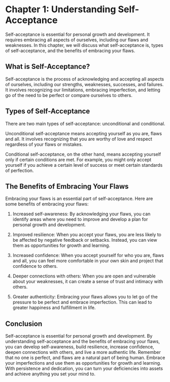 Chapter 1: Understanding Self-Acceptance
========================================

Self-acceptance is essential for personal growth and development. It requires embracing all aspects of ourselves, including our flaws and weaknesses. In this chapter, we will discuss what self-acceptance is, types of self-acceptance, and the benefits of embracing your flaws.

What is Self-Acceptance?
------------------------

Self-acceptance is the process of acknowledging and accepting all aspects of ourselves, including our strengths, weaknesses, successes, and failures. It involves recognizing our limitations, embracing imperfection, and letting go of the need to be perfect or compare ourselves to others.

Types of Self-Acceptance
------------------------

There are two main types of self-acceptance: unconditional and conditional.

Unconditional self-acceptance means accepting yourself as you are, flaws and all. It involves recognizing that you are worthy of love and respect regardless of your flaws or mistakes.

Conditional self-acceptance, on the other hand, means accepting yourself only if certain conditions are met. For example, you might only accept yourself if you achieve a certain level of success or meet certain standards of perfection.

The Benefits of Embracing Your Flaws
------------------------------------

Embracing your flaws is an essential part of self-acceptance. Here are some benefits of embracing your flaws:

1. Increased self-awareness: By acknowledging your flaws, you can identify areas where you need to improve and develop a plan for personal growth and development.

2. Improved resilience: When you accept your flaws, you are less likely to be affected by negative feedback or setbacks. Instead, you can view them as opportunities for growth and learning.

3. Increased confidence: When you accept yourself for who you are, flaws and all, you can feel more comfortable in your own skin and project that confidence to others.

4. Deeper connections with others: When you are open and vulnerable about your weaknesses, it can create a sense of trust and intimacy with others.

5. Greater authenticity: Embracing your flaws allows you to let go of the pressure to be perfect and embrace imperfection. This can lead to greater happiness and fulfillment in life.

Conclusion
----------

Self-acceptance is essential for personal growth and development. By understanding self-acceptance and the benefits of embracing your flaws, you can develop self-awareness, build resilience, increase confidence, deepen connections with others, and live a more authentic life. Remember that no one is perfect, and flaws are a natural part of being human. Embrace your imperfections and use them as opportunities for growth and learning. With persistence and dedication, you can turn your deficiencies into assets and achieve anything you set your mind to.
